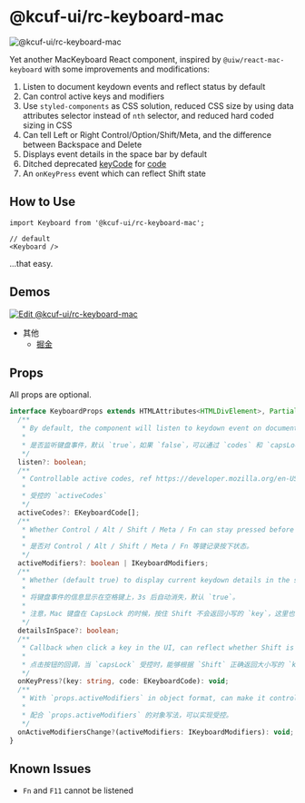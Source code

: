 # @kcuf-ui/rc-keyboard-mac

![@kcuf-ui/rc-keyboard-mac](https://img.picui.cn/free/2024/10/31/672333c84d470.jpg)

Yet another MacKeyboard React component, inspired by `@uiw/react-mac-keyboard` with some improvements and modifications:

1. Listen to document keydown events and reflect status by default
2. Can control active keys and modifiers
3. Use `styled-components` as CSS solution, reduced CSS size by using data attributes selector instead of `nth` selector, and reduced hard coded sizing in CSS
4. Can tell Left or Right Control/Option/Shift/Meta, and the difference between Backspace and Delete
5. Displays event details in the space bar by default
6. Ditched deprecated [keyCode](https://developer.mozilla.org/en-US/docs/Web/API/KeyboardEvent/keyCode) for [code](https://developer.mozilla.org/en-US/docs/Web/API/KeyboardEvent/code)
7. An `onKeyPress` event which can reflect Shift state

## How to Use

```tsx
import Keyboard from '@kcuf-ui/rc-keyboard-mac';

// default
<Keyboard />
```

...that easy.

## Demos

[![Edit @kcuf-ui/rc-keyboard-mac](https://codesandbox.io/static/img/play-codesandbox.svg)](https://codesandbox.io/p/sandbox/x4294z)

* 其他
  - [掘金](https://code.juejin.cn/pen/7431469243382071359)

## Props

All props are optional.

```ts
interface KeyboardProps extends HTMLAttributes<HTMLDivElement>, Partial<IKeyboardInfo> {
  /**
   * By default, the component will listen to keydown event on document, and refect the status in the keyboard.
   * 
   * 是否监听键盘事件，默认 `true`，如果 `false`，可以通过 `codes` 和 `capsLock` 进行控制。
   */
  listen?: boolean;
  /**
   * Controllable active codes, ref https://developer.mozilla.org/en-US/docs/Web/API/KeyboardEvent/code.
   * 
   * 受控的 `activeCodes`
   */
  activeCodes?: EKeyboardCode[];
  /**
   * Whether Control / Alt / Shift / Meta / Fn can stay pressed before next click.
   * 
   * 是否对 Control / Alt / Shift / Meta / Fn 等键记录按下状态。
   */
  activeModifiers?: boolean | IKeyboardModifiers;
  /**
   * Whether (default true) to display current keydown details in the space key, the info will disappear automatically after 3s.
   * 
   * 将键盘事件的信息显示在空格键上，3s 后自动消失，默认 `true`。
   * 
   * 注意，Mac 键盘在 CapsLock 的时候，按住 Shift 不会返回小写的 `key`，这里也不作纠正，如实反应。
   */
  detailsInSpace?: boolean;
  /**
   * Callback when click a key in the UI, can reflect whether Shift is on.
   * 
   * 点击按钮的回调，当 `capsLock` 受控时，能够根据 `Shift` 正确返回大小写的 `key` 值，但不会根据 `Alt` 做出反应。
   */
  onKeyPress?(key: string, code: EKeyboardCode): void;
  /**
   * With `props.activeModifiers` in object format, can make it controllable.
   * 
   * 配合 `props.activeModifiers` 的对象写法，可以实现受控。
   */
  onActiveModifiersChange?(activeModifiers: IKeyboardModifiers): void;
}
```

## Known Issues

* `Fn` and `F11` cannot be listened
